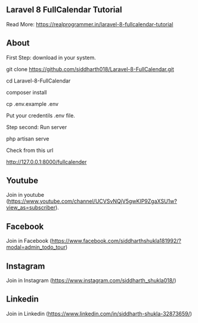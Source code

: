 ## Laravel 8 FullCalendar Tutorial

Read More: https://realprogrammer.in/laravel-8-fullcalendar-tutorial

## About

First Step: download in your system.

git clone https://github.com/siddharth018/Laravel-8-FullCalendar.git

cd Laravel-8-FullCalendar

composer install

cp .env.example .env

Put your credentils .env file.

Step second: Run server

php artisan serve

Check from this url

http://127.0.0.1:8000/fullcalender

## Youtube
Join in youtube
(https://www.youtube.com/channel/UCVSvNQjV5gwKIP9ZgaXSU1w?view_as=subscriber).

## Facebook
Join in Facebook
(https://www.facebook.com/siddharthshukla181992/?modal=admin_todo_tour)

## Instagram
Join in Instagram
(https://www.instagram.com/siddharth_shukla018/)

## Linkedin
Join in Linkedin
(https://www.linkedin.com/in/siddharth-shukla-32873659/)
